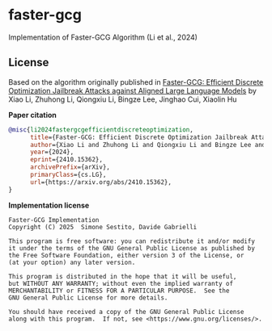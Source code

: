 # faster-gcg
Implementation of Faster-GCG Algorithm (Li et al., 2024)


## License
Based on the algorithm originally published
in [Faster-GCG: Efficient Discrete Optimization Jailbreak Attacks against Aligned Large Language Models](https://arxiv.org/abs/2410.15362)
by Xiao Li, Zhuhong Li, Qiongxiu Li, Bingze Lee, Jinghao Cui, Xiaolin Hu

**Paper citation**
```bibtex
@misc{li2024fastergcgefficientdiscreteoptimization,
      title={Faster-GCG: Efficient Discrete Optimization Jailbreak Attacks against Aligned Large Language Models}, 
      author={Xiao Li and Zhuhong Li and Qiongxiu Li and Bingze Lee and Jinghao Cui and Xiaolin Hu},
      year={2024},
      eprint={2410.15362},
      archivePrefix={arXiv},
      primaryClass={cs.LG},
      url={https://arxiv.org/abs/2410.15362}, 
}
```

**Implementation license**

    Faster-GCG Implementation
    Copyright (C) 2025  Simone Sestito, Davide Gabrielli

    This program is free software: you can redistribute it and/or modify
    it under the terms of the GNU General Public License as published by
    the Free Software Foundation, either version 3 of the License, or
    (at your option) any later version.

    This program is distributed in the hope that it will be useful,
    but WITHOUT ANY WARRANTY; without even the implied warranty of
    MERCHANTABILITY or FITNESS FOR A PARTICULAR PURPOSE.  See the
    GNU General Public License for more details.

    You should have received a copy of the GNU General Public License
    along with this program.  If not, see <https://www.gnu.org/licenses/>.
    

